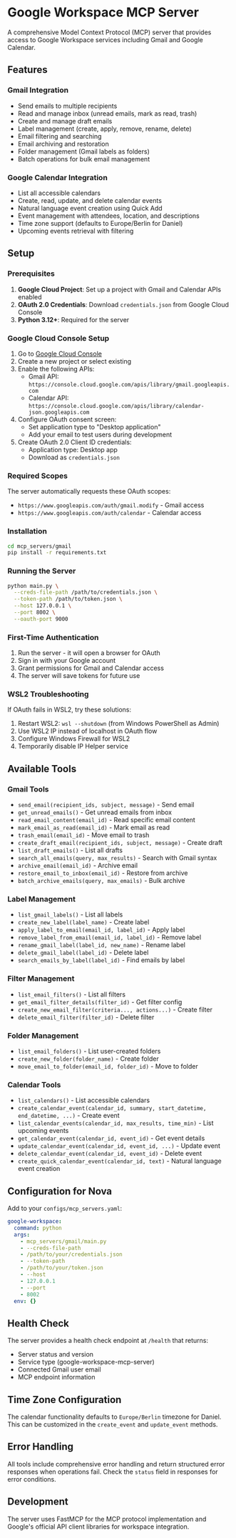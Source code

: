 # Google Workspace MCP Server

A comprehensive Model Context Protocol (MCP) server that provides access to Google Workspace services including Gmail and Google Calendar.

## Features

### Gmail Integration
- Send emails to multiple recipients
- Read and manage inbox (unread emails, mark as read, trash)
- Create and manage draft emails
- Label management (create, apply, remove, rename, delete)
- Email filtering and searching
- Email archiving and restoration
- Folder management (Gmail labels as folders)
- Batch operations for bulk email management

### Google Calendar Integration
- List all accessible calendars
- Create, read, update, and delete calendar events
- Natural language event creation using Quick Add
- Event management with attendees, location, and descriptions
- Time zone support (defaults to Europe/Berlin for Daniel)
- Upcoming events retrieval with filtering

## Setup

### Prerequisites
1. **Google Cloud Project**: Set up a project with Gmail and Calendar APIs enabled
2. **OAuth 2.0 Credentials**: Download `credentials.json` from Google Cloud Console
3. **Python 3.12+**: Required for the server

### Google Cloud Console Setup
1. Go to [Google Cloud Console](https://console.cloud.google.com/)
2. Create a new project or select existing
3. Enable the following APIs:
   - Gmail API: `https://console.cloud.google.com/apis/library/gmail.googleapis.com`
   - Calendar API: `https://console.cloud.google.com/apis/library/calendar-json.googleapis.com`
4. Configure OAuth consent screen:
   - Set application type to "Desktop application"
   - Add your email to test users during development
5. Create OAuth 2.0 Client ID credentials:
   - Application type: Desktop app
   - Download as `credentials.json`

### Required Scopes
The server automatically requests these OAuth scopes:
- `https://www.googleapis.com/auth/gmail.modify` - Gmail access
- `https://www.googleapis.com/auth/calendar` - Calendar access

### Installation
```bash
cd mcp_servers/gmail
pip install -r requirements.txt
```

### Running the Server
```bash
python main.py \
  --creds-file-path /path/to/credentials.json \
  --token-path /path/to/token.json \
  --host 127.0.0.1 \
  --port 8002 \
  --oauth-port 9000
```

### First-Time Authentication
1. Run the server - it will open a browser for OAuth
2. Sign in with your Google account
3. Grant permissions for Gmail and Calendar access
4. The server will save tokens for future use

### WSL2 Troubleshooting
If OAuth fails in WSL2, try these solutions:
1. Restart WSL2: `wsl --shutdown` (from Windows PowerShell as Admin)
2. Use WSL2 IP instead of localhost in OAuth flow
3. Configure Windows Firewall for WSL2
4. Temporarily disable IP Helper service

## Available Tools

### Gmail Tools
- `send_email(recipient_ids, subject, message)` - Send email
- `get_unread_emails()` - Get unread emails from inbox
- `read_email_content(email_id)` - Read specific email content
- `mark_email_as_read(email_id)` - Mark email as read
- `trash_email(email_id)` - Move email to trash
- `create_draft_email(recipient_ids, subject, message)` - Create draft
- `list_draft_emails()` - List all drafts
- `search_all_emails(query, max_results)` - Search with Gmail syntax
- `archive_email(email_id)` - Archive email
- `restore_email_to_inbox(email_id)` - Restore from archive
- `batch_archive_emails(query, max_emails)` - Bulk archive

### Label Management
- `list_gmail_labels()` - List all labels
- `create_new_label(label_name)` - Create label
- `apply_label_to_email(email_id, label_id)` - Apply label
- `remove_label_from_email(email_id, label_id)` - Remove label
- `rename_gmail_label(label_id, new_name)` - Rename label
- `delete_gmail_label(label_id)` - Delete label
- `search_emails_by_label(label_id)` - Find emails by label

### Filter Management
- `list_email_filters()` - List all filters
- `get_email_filter_details(filter_id)` - Get filter config
- `create_new_email_filter(criteria..., actions...)` - Create filter
- `delete_email_filter(filter_id)` - Delete filter

### Folder Management
- `list_email_folders()` - List user-created folders
- `create_new_folder(folder_name)` - Create folder
- `move_email_to_folder(email_id, folder_id)` - Move to folder

### Calendar Tools
- `list_calendars()` - List accessible calendars
- `create_calendar_event(calendar_id, summary, start_datetime, end_datetime, ...)` - Create event
- `list_calendar_events(calendar_id, max_results, time_min)` - List upcoming events
- `get_calendar_event(calendar_id, event_id)` - Get event details
- `update_calendar_event(calendar_id, event_id, ...)` - Update event
- `delete_calendar_event(calendar_id, event_id)` - Delete event
- `create_quick_calendar_event(calendar_id, text)` - Natural language event creation

## Configuration for Nova

Add to your `configs/mcp_servers.yaml`:

```yaml
google-workspace:
  command: python
  args:
    - mcp_servers/gmail/main.py
    - --creds-file-path
    - /path/to/your/credentials.json
    - --token-path  
    - /path/to/your/token.json
    - --host
    - 127.0.0.1
    - --port
    - 8002
  env: {}
```

## Health Check
The server provides a health check endpoint at `/health` that returns:
- Server status and version
- Service type (google-workspace-mcp-server)
- Connected Gmail user email
- MCP endpoint information

## Time Zone Configuration
The calendar functionality defaults to `Europe/Berlin` timezone for Daniel. This can be customized in the `create_event` and `update_event` methods.

## Error Handling
All tools include comprehensive error handling and return structured error responses when operations fail. Check the `status` field in responses for error conditions.

## Development
The server uses FastMCP for the MCP protocol implementation and Google's official API client libraries for workspace integration.
